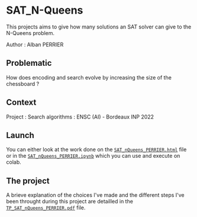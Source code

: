 # SAT_N-Queens
This projects aims to give how many solutions  an SAT solver can give to the N-Queens problem.

Author : Alban PERRIER

## Problematic
How does encoding and search evolve by increasing the size of the chessboard ?

## Context
Project : Search algorithms  : ENSC (AI) - Bordeaux INP 2022

## Launch
You can either look at the work done on the [`SAT_nQueens_PERRIER.html`](SAT_nQueens_PERRIER.html) file or in the [`SAT_nQueens_PERRIER.ipynb`](SAT_nQueens_PERRIER.ipynb) which you can use and execute on colab.

## The project
A brieve explanation of the choices I've made and the different steps I've been throught during this project are detailled in the [`TP_SAT_nQueens_PERRIER.pdf`](TP_SAT_nQueens_PERRIER.pdf) file.




